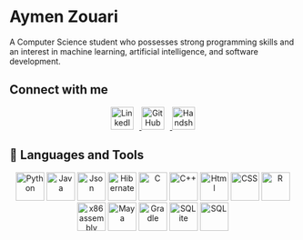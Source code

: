 # Aymen Zouari

A Computer Science student who possesses strong programming skills and an interest in machine learning, artificial intelligence, and software development.

## Connect with me



<p align="center">
  <a href="https://www.linkedin.com/in/aymen-zouari-622377236/">
    <img src="https://cdn4.iconfinder.com/data/icons/iconsimple-logotypes/512/linkedin-1024.png" style="margin-right: 10px;" width="40" height="40" alt="LinkedIn">
  </a>
  
  <a href="https://github.com/Az0202/Aymen-Zouari">
    <img src="https://cdn0.iconfinder.com/data/icons/shift-logotypes/32/Github-1024.png" style="margin-right: 10px;" width="40" height="40" alt="GitHub">
  </a>
  
  <a href="https://app.joinhandshake.com/stu/users/49753127">
    <img src="https://avatars.githubusercontent.com/u/2332267?s=200&v=4" width="40" height="40" alt="Handshake">
  </a>
</p>




## 🧰 Languages and Tools

<p align="center">
  <img src="https://cdn.jsdelivr.net/gh/devicons/devicon@latest/icons/python/python-plain.svg" alt="Python" width="50" height="50">
  <img src="https://cdn.jsdelivr.net/gh/devicons/devicon@latest/icons/java/java-original.svg" alt="Java" width="50" height="50"/>
  <img src="https://cdn.jsdelivr.net/gh/devicons/devicon@latest/icons/json/json-original.svg" alt="Json" width="50" height="50"/>
  <img src="https://cdn.jsdelivr.net/gh/devicons/devicon@latest/icons/hibernate/hibernate-original-wordmark.svg" alt="Hibernate" width="50" height="50" />
  <img src="https://cdn.jsdelivr.net/gh/devicons/devicon@latest/icons/c/c-original.svg" alt="C" width="50" height="50" />
  <img src="https://cdn.jsdelivr.net/gh/devicons/devicon@latest/icons/cplusplus/cplusplus-original.svg" alt="C++" width="50" height="50" />
  <img src="https://cdn.jsdelivr.net/gh/devicons/devicon@latest/icons/html5/html5-original.svg" alt="Html" width="50" height="50"  />
  <img src="https://cdn.jsdelivr.net/gh/devicons/devicon@latest/icons/css3/css3-original.svg" alt="CSS" width="50" height="50" />
  <img src="https://cdn.jsdelivr.net/gh/devicons/devicon@latest/icons/r/r-original.svg" alt="R" width="50" height="50" />
  <img src="https://cdn.jsdelivr.net/gh/devicons/devicon@latest/icons/linux/linux-original.svg" alt="x86 assembly" width="50" height="50" />
  <img src="https://cdn.jsdelivr.net/gh/devicons/devicon@latest/icons/maya/maya-original.svg" alt="Maya" width="50" height="50" />
  <img src="https://cdn.jsdelivr.net/gh/devicons/devicon@latest/icons/gradle/gradle-original.svg" alt="Gradle" width="50" height="50"/>
  <img src="https://cdn.jsdelivr.net/gh/devicons/devicon@latest/icons/sqlite/sqlite-original.svg" alt="SQLite" width="50" height="50"  />
  <img src="https://cdn.jsdelivr.net/gh/devicons/devicon@latest/icons/azuresqldatabase/azuresqldatabase-original.svg" alt="SQL" width="50" height="50" />

</p>

